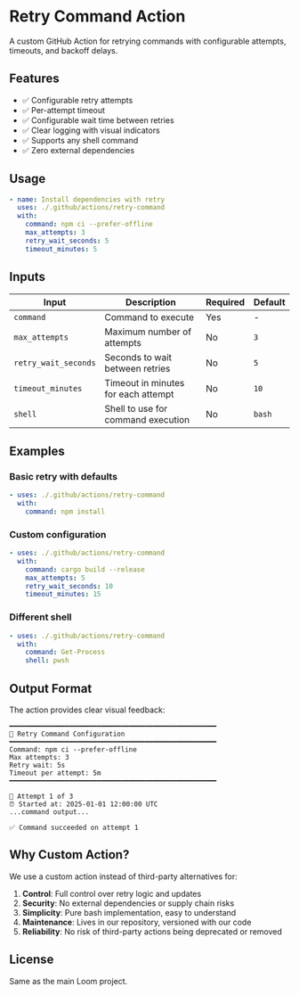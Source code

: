 # Retry Command Action

A custom GitHub Action for retrying commands with configurable attempts, timeouts, and backoff delays.

## Features

- ✅ Configurable retry attempts
- ✅ Per-attempt timeout
- ✅ Configurable wait time between retries
- ✅ Clear logging with visual indicators
- ✅ Supports any shell command
- ✅ Zero external dependencies

## Usage

```yaml
- name: Install dependencies with retry
  uses: ./.github/actions/retry-command
  with:
    command: npm ci --prefer-offline
    max_attempts: 3
    retry_wait_seconds: 5
    timeout_minutes: 5
```

## Inputs

| Input | Description | Required | Default |
|-------|-------------|----------|---------|
| `command` | Command to execute | Yes | - |
| `max_attempts` | Maximum number of attempts | No | `3` |
| `retry_wait_seconds` | Seconds to wait between retries | No | `5` |
| `timeout_minutes` | Timeout in minutes for each attempt | No | `10` |
| `shell` | Shell to use for command execution | No | `bash` |

## Examples

### Basic retry with defaults

```yaml
- uses: ./.github/actions/retry-command
  with:
    command: npm install
```

### Custom configuration

```yaml
- uses: ./.github/actions/retry-command
  with:
    command: cargo build --release
    max_attempts: 5
    retry_wait_seconds: 10
    timeout_minutes: 15
```

### Different shell

```yaml
- uses: ./.github/actions/retry-command
  with:
    command: Get-Process
    shell: pwsh
```

## Output Format

The action provides clear visual feedback:

```
━━━━━━━━━━━━━━━━━━━━━━━━━━━━━━━━━━━━━━━━━━━━━━━━━━━━
🔄 Retry Command Configuration
━━━━━━━━━━━━━━━━━━━━━━━━━━━━━━━━━━━━━━━━━━━━━━━━━━━━
Command: npm ci --prefer-offline
Max attempts: 3
Retry wait: 5s
Timeout per attempt: 5m
━━━━━━━━━━━━━━━━━━━━━━━━━━━━━━━━━━━━━━━━━━━━━━━━━━━━

📍 Attempt 1 of 3
⏰ Started at: 2025-01-01 12:00:00 UTC
...command output...

✅ Command succeeded on attempt 1
```

## Why Custom Action?

We use a custom action instead of third-party alternatives for:

1. **Control**: Full control over retry logic and updates
2. **Security**: No external dependencies or supply chain risks
3. **Simplicity**: Pure bash implementation, easy to understand
4. **Maintenance**: Lives in our repository, versioned with our code
5. **Reliability**: No risk of third-party actions being deprecated or removed

## License

Same as the main Loom project.
